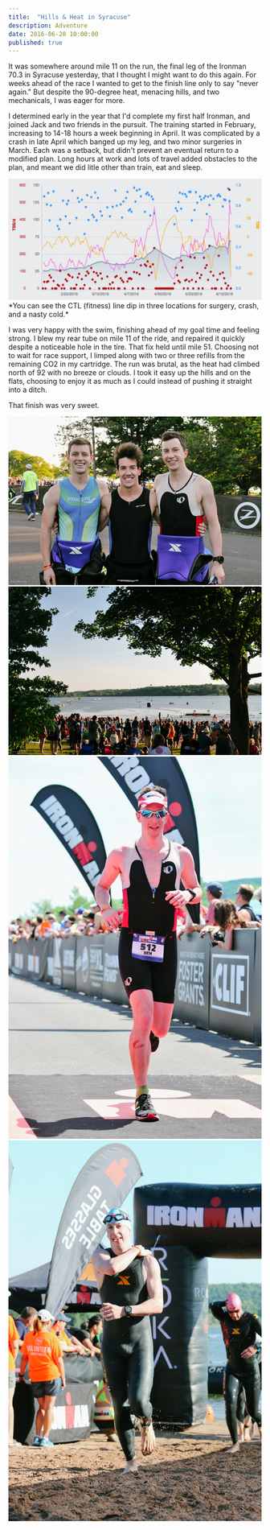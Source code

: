 ```yaml
---
title:  "Hills & Heat in Syracuse"
description: Adventure
date: 2016-06-20 10:00:00
published: true
---
```


It was somewhere around mile 11 on the run, the final leg of the Ironman 70.3 in Syracuse yesterday, that I thought I might want to do this again. For weeks ahead of the race I wanted to get to the finish line only to say "never again." But despite the 90-degree heat, menacing hills, and two mechanicals, I was eager for more.

I determined early in the year that I'd complete my first half Ironman, and joined Jack and two friends in the pursuit. The training started in February, increasing to 14-18 hours a week beginning in April. It was complicated by a crash in late April which banged up my leg, and two minor surgeries in March. Each was a setback, but didn't prevent an eventual return to a modified plan. Long hours at work and lots of travel added obstacles to the plan, and meant we did litle other than train, eat and sleep.

<img src="/assets/images/2016/201606-trainingpeaks-syracuse.jpg" alt="Training Peaks Dashboard" title="Training Peaks Dashboard">
<span class="caption">*You can see the CTL (fitness) line dip in three locations for surgery, crash, and a nasty cold.*</span>

I was very happy with the swim, finishing ahead of my goal time and feeling strong. I blew my rear tube on mile 11 of the ride, and repaired it quickly despite a noticeable hole in the tire. That fix held until mile 51. Choosing not to wait for race support, I limped along with two or three refills from the remaining CO2 in my cartridge. The run was brutal, as the heat had climbed north of 92 with no breeze or clouds. I took it easy up the hills and on the flats, choosing to enjoy it as much as I could instead of pushing it straight into a ditch. 

That finish was very sweet.

<img src="/assets/images/2016/BRM-20160619-IM703Syracuse-5849.jpg" class="wide-img" alt="Ironman 70.3 Syracuse" title="Ironman 70.3 Syracuse">

<img src="/assets/images/2016/BRM-20160619-IM703Syracuse-5858.jpg" class="wide-img" alt="Ironman 70.3 Syracuse" title="Ironman 70.3 Syracuse">

<img src="/assets/images/2016/9_m-100724155-DIGITAL_HIGHRES-1354_012882-1855002.jpg" class="narrow-img-left" alt="Ironman 70.3 Syracuse" title="Ironman 70.3 Syracuse">

<img src="/assets/images/2016/31_m-100724155-DIGITAL_HIGHRES-1354_035883-1855024.jpg" class="narrow-img-right" alt="Ironman 70.3 Syracuse" title="Ironman 70.3 Syracuse">